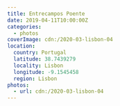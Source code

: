 ```yaml
---
title: Entrecampos Poente
date: 2019-04-11T10:00:00Z
categories:
  - photos
coverImage: cdn:/2020-03-lisbon-04
location:
  country: Portugal
  latitude: 38.7439279
  locality: Lisbon
  longitude: -9.1545458
  region: Lisbon
photos:
  - url: cdn:/2020-03-lisbon-04
---
```

